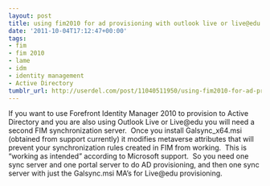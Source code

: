 ```yaml
---
layout: post
title: using fim2010 for ad provisioning with outlook live or live@edu
date: '2011-10-04T17:12:47+00:00'
tags:
- fim
- fim 2010
- lame
- idm
- identity management
- Active Directory
tumblr_url: http://userdel.com/post/11040511950/using-fim2010-for-ad-provisioning-with-outlook
---
```

If you want to use Forefront Identity Manager 2010 to provision to Active Directory and you are also using Outlook Live or Live@edu you will need a second FIM synchronization server.  Once you install Galsync_x64.msi (obtained from support currently) it modifies metaverse attributes that will prevent your synchronization rules created in FIM from working.  This is “working as intended” according to Microsoft support.  So you need one sync server and one portal server to do AD provisioning, and then one sync server with just the Galsync.msi MA’s for Live@edu provisioning.
